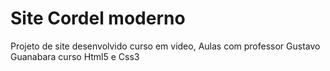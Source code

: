 <h1>Site Cordel moderno</h1>

<p>Projeto de site desenvolvido curso em video, Aulas com professor Gustavo Guanabara curso Html5 e Css3<p/>

